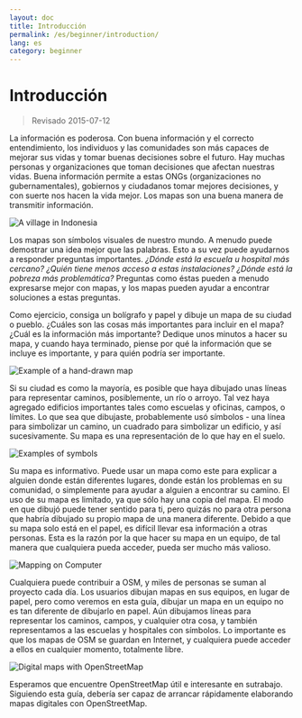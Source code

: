 ```yaml
---
layout: doc
title: Introducción
permalink: /es/beginner/introduction/
lang: es
category: beginner
---
```


Introducción
============

> Revisado 2015-07-12  

La información es poderosa. Con buena información y el correcto entendimiento, los individuos y las comunidades son más capaces de mejorar sus vidas y tomar buenas decisiones sobre el futuro. Hay muchas personas y organizaciones que toman decisiones que afectan nuestras vidas. Buena información permite a estas ONGs (organizaciones no gubernamentales), gobiernos y ciudadanos tomar mejores decisiones, y con suerte nos hacen la vida mejor. Los mapas son una buena manera de transmitir información. 

![A village in Indonesia][]

Los mapas son símbolos visuales de nuestro mundo. A menudo puede demostrar una idea mejor que las palabras. Esto a su vez puede ayudarnos a responder preguntas importantes. *¿Dónde está la escuela u hospital más cercano? ¿Quién tiene menos acceso a estas instalaciones? ¿Dónde está la pobreza más problemática?* Preguntas como éstas pueden a menudo expresarse mejor con mapas, y los mapas pueden ayudar a encontrar soluciones a estas preguntas. 

Como ejercicio, consiga un bolígrafo y papel y dibuje un mapa de su ciudad o pueblo. ¿Cuáles son las cosas más importantes para incluir en el mapa? ¿Cuál es la información más importante? Dedique unos minutos a hacer su mapa, y cuando haya terminado, piense por qué la información que se incluye es importante, y para quién podría ser importante.

![Example of a hand-drawn map][]

Si su ciudad es como la mayoría, es posible que haya dibujado unas líneas para representar caminos, posiblemente, un río o arroyo. Tal vez haya agregado edificios importantes tales como escuelas y oficinas, campos, o límites. Lo que sea que dibujaste, probablemente usó símbolos - una línea para simbolizar un camino, un cuadrado para simbolizar un edificio, y así sucesivamente. Su mapa es una representación de lo que hay en el suelo.

![Examples of symbols][]

Su mapa es informativo. Puede usar un mapa como este para explicar a alguien donde están diferentes lugares, donde están los problemas en su comunidad, o simplemente para ayudar a alguien a encontrar su camino. El uso de su mapa es limitado, ya que sólo hay una copia del mapa. El modo en que dibujó puede tener sentido para ti, pero quizás no para otra persona que habría dibujado su propio mapa de una manera diferente. Debido a que su mapa solo está en el papel, es difícil llevar esa información a otras personas. Esta es la razón por la que hacer su mapa en un equipo, de tal manera que cualquiera pueda acceder, pueda ser mucho más valioso. 

![Mapping on Computer][]

Cualquiera puede contribuir a OSM, y miles de personas se suman al proyecto cada día. Los usuarios dibujan mapas en sus equipos, en lugar de papel, pero como veremos en esta guía, dibujar un mapa en un equipo no es tan diferente de dibujarlo en papel. Aún dibujamos líneas para representar los caminos, campos, y cualquier otra cosa, y también representamos a las escuelas y hospitales con símbolos. Lo importante es que los mapas de OSM se guardan en Internet, y cualquiera puede acceder a ellos en cualquier momento, totalmente libre.

![Digital maps with OpenStreetMap][]

Esperamos que encuentre OpenStreetMap útil e interesante en sutrabajo. Siguiendo esta guía, debería ser capaz de arrancar rápidamente elaborando mapas digitales con OpenStreetMap.


[A village in Indonesia]: /images/beginner/village-in-indonesia.png
[Example of a hand-drawn map]: /images/beginner/hand-drawn-map.png
[Examples of symbols]: /images/beginner/examples-of-symbols.png
[Mapping on Computer]: /images/beginner/mapping-on-computer.png
[Digital maps with OpenStreetMap]: /images/beginner/digital-maps-with-osm.png